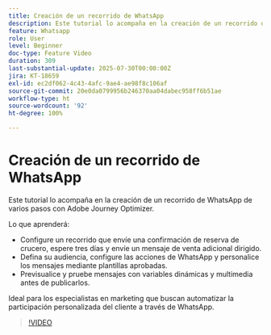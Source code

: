 ```yaml
---
title: Creación de un recorrido de WhatsApp
description: Este tutorial lo acompaña en la creación de un recorrido de WhatsApp de varios pasos con Adobe Journey Optimizer.
feature: Whatsapp
role: User
level: Beginner
doc-type: Feature Video
duration: 309
last-substantial-update: 2025-07-30T00:00:00Z
jira: KT-18659
exl-id: ec2df062-4c43-4afc-9ae4-ae98f8c106af
source-git-commit: 20e0da0799956b246370aa04dabec958ff6b51ae
workflow-type: ht
source-wordcount: '92'
ht-degree: 100%

---
```


# Creación de un recorrido de WhatsApp

Este tutorial lo acompaña en la creación de un recorrido de WhatsApp de varios pasos con Adobe Journey Optimizer.

Lo que aprenderá:

* Configure un recorrido que envíe una confirmación de reserva de crucero, espere tres días y envíe un mensaje de venta adicional dirigido.
* Defina su audiencia, configure las acciones de WhatsApp y personalice los mensajes mediante plantillas aprobadas.
* Previsualice y pruebe mensajes con variables dinámicas y multimedia antes de publicarlos.

Ideal para los especialistas en marketing que buscan automatizar la participación personalizada del cliente a través de WhatsApp.

>[!VIDEO](https://video.tv.adobe.com/v/3470282/?learn=on&enablevpops)
